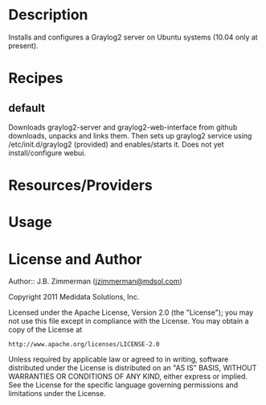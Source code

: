 Description
===========

Installs and configures a Graylog2 server on Ubuntu systems (10.04 only at present).

Recipes
=======

default
-------

Downloads graylog2-server and graylog2-web-interface from github downloads, unpacks and
links them.  Then sets up graylog2 service using /etc/init.d/graylog2 (provided) and 
enables/starts it.  Does not yet install/configure webui.

Resources/Providers
===================


Usage
=====


License and Author
==================

Author:: J.B. Zimmerman (<jzimmerman@mdsol.com>)

Copyright 2011 Medidata Solutions, Inc.

Licensed under the Apache License, Version 2.0 (the "License");
you may not use this file except in compliance with the License.
You may obtain a copy of the License at

    http://www.apache.org/licenses/LICENSE-2.0

Unless required by applicable law or agreed to in writing, software
distributed under the License is distributed on an "AS IS" BASIS,
WITHOUT WARRANTIES OR CONDITIONS OF ANY KIND, either express or implied.
See the License for the specific language governing permissions and
limitations under the License.

